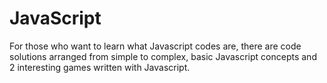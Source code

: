 # JavaScript
For those who want to learn what Javascript codes are, there are code solutions arranged from simple to complex, basic Javascript concepts and 2 interesting games written with Javascript.
